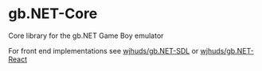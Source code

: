 # gb.NET-Core
Core library for the gb.NET Game Boy emulator

For front end implementations see [wjhuds/gb.NET-SDL](https://github.com/wjhuds/gb.NET-SDL) or [wjhuds/gb.NET-React](https://github.com/wjhuds/gb.NET-React)